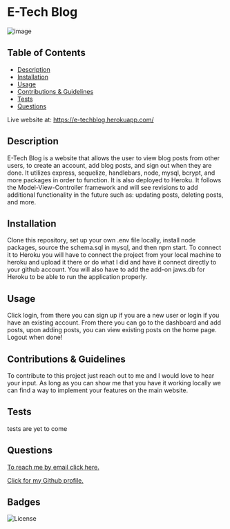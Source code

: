 # E-Tech Blog

![image](https://user-images.githubusercontent.com/88108211/156039806-a7a76717-e48f-4253-ad8f-ccb6d28dd27b.png)


  ## Table of Contents

  - [Description](#description)
  - [Installation](#installInstructions)
  - [Usage](#usageInfo)
  - [Contributions & Guidelines](#contributorGuidelines)
  - [Tests](#testInstructions)
  - [Questions](#questions)

  Live website at: https://e-techblog.herokuapp.com/

  ## Description 

  E-Tech Blog is a website that allows the user to view blog posts from other users, to create an account, add blog posts, and sign out when they are done. It utilizes express, sequelize, handlebars, node, mysql, bcrypt, and more packages in order to function. It is also deployed to Heroku. It follows the Model-View-Controller framework and will see revisions to add additional functionality in the future such as: updating posts, deleting posts, and more.  


  ## Installation 

  Clone this repository, set up your own .env file locally, install node packages, source the schema.sql in mysql, and then npm start. To connect it to Heroku you will have to connect the project from your local machine to heroku and upload it there or do what I did and have it connect directly to your github account. You will also have to add the add-on jaws.db for Heroku to be able to run the application properly. 


  ## Usage 

  Click login, from there you can sign up if you are a new user or login if you have an existing account. From there you can go to the dashboard and add posts, upon adding posts, you can view existing posts on the home page. Logout when done! 


  ## Contributions & Guidelines 

  To contribute to this project just reach out to me and I would love to hear your input. As long as you can show me that you have it working locally we can find a way to implement your features on the main website. 


  ## Tests 

  tests are yet to come 


  ## Questions 

  [To reach me by email click here.](mailto:cisneros.jason.p@gmail.com.com) 

  [Click for my Github profile.](https://github.com/github.com/jpcisneros411) 


  ## Badges 

  
  ![License](https://img.shields.io/badge/license-MIT-blue.svg) 

